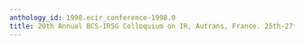 ```yaml
---
anthology_id: 1998.ecir_conference-1998.0
title: 20th Annual BCS-IRSG Colloquium on IR, Autrans, France. 25th-27th March 1998
---
```

